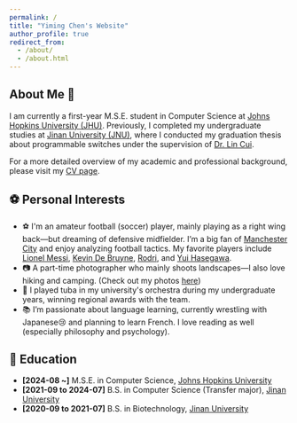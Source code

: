 ```yaml
---
permalink: /
title: "Yiming Chen's Website"
author_profile: true
redirect_from: 
  - /about/
  - /about.html
---
```


## About Me 👋

I am currently a first-year M.S.E. student in Computer Science at [Johns Hopkins University (JHU)](https://www.cs.jhu.edu/). Previously, I completed my undergraduate studies at [Jinan University (JNU)](https://english.jnu.edu.cn), where I conducted my graduation thesis about programmable switches under the supervision of [Dr. Lin Cui](https://cuilin.antlab.network).

For a more detailed overview of my academic and professional background, please visit my [CV page](/cv).

## ⚽️ Personal Interests

- ⚽️ I'm an amateur football (soccer) player, mainly playing as a right wing back—but dreaming of defensive midfielder. I’m a big fan of [Manchester City](https://www.mancity.com) and enjoy analyzing football tactics. My favorite players include [Lionel Messi](https://en.wikipedia.org/wiki/Lionel_Messi), [Kevin De Bruyne](https://www.mancity.com/players/kevin-de-bruyne), [Rodri](https://www.mancity.com/players/rodrigo), and [Yui Hasegawa](https://www.mancity.com/players/yui-hasegawa).
- 📷 A part-time photographer who mainly shoots landscapes—I also love hiking and camping. (Check out my photos [here](#))
- 🎼 I played tuba in my university's orchestra during my undergraduate years, winning regional awards with the team.
- 📚 I’m passionate about language learning, currently wrestling with Japanese😢 and planning to learn French. I love reading as well (especially philosophy and psychology).

## 📖 Education

- **[2024-08 ~]** M.S.E. in Computer Science, [Johns Hopkins University](https://www.jhu.edu)
- **[2021-09 to 2024-07]** B.S. in Computer Science (Transfer major), [Jinan University](https://english.jnu.edu.cn)
- **[2020-09 to 2021-07]** B.S. in Biotechnology, [Jinan University](https://english.jnu.edu.cn)
